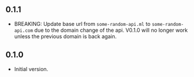 ## 0.1.1

- BREAKING: Update base url from `some-random-api.ml` to `some-random-api.com` due to the domain change of the api. V0.1.0 will no longer work unless the previous domain is back again.

## 0.1.0

- Initial version.
